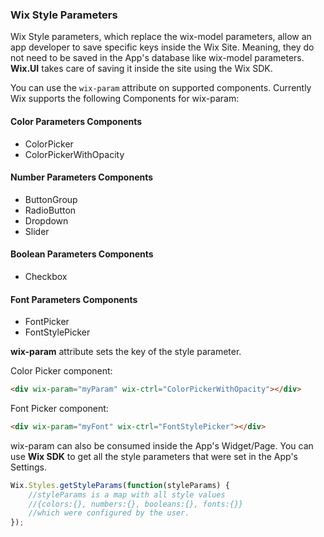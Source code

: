 ### Wix Style Parameters
<!-- WixCustomHTMLAttributes-WixStyleParameters -->

Wix Style parameters, which replace the wix-model parameters, allow an app developer to save specific keys inside the Wix Site. Meaning, they do not need to be saved in the App's database like  wix-model parameters. **Wix.UI** takes care of saving it inside the site using the Wix SDK.

You can use the `wix-param` attribute on supported components. Currently Wix supports the following Components for wix-param:

#### Color Parameters Components
- ColorPicker
- ColorPickerWithOpacity

#### Number Parameters Components
- ButtonGroup
- RadioButton
- Dropdown
- Slider

#### Boolean Parameters Components
- Checkbox

#### Font Parameters Components
- FontPicker
- FontStylePicker

**wix-param** attribute sets the key of the style parameter.

Color Picker component:

```html
<div wix-param="myParam" wix-ctrl="ColorPickerWithOpacity"></div>
```

Font Picker component:

```html
<div wix-param="myFont" wix-ctrl="FontStylePicker"></div>
```

wix-param can also be consumed inside the App's Widget/Page. You can use **Wix SDK** to get all the style parameters that were set in the App's Settings.
```javascript
Wix.Styles.getStyleParams(function(styleParams) {
    //styleParams is a map with all style values
    //{colors:{}, numbers:{}, booleans:{}, fonts:{}}
    //which were configured by the user.
});
```